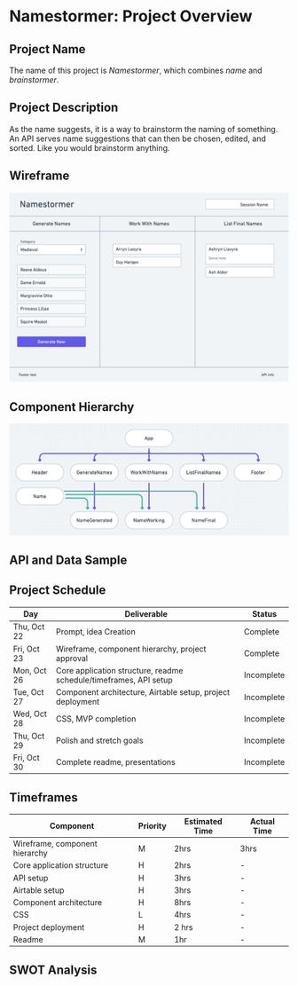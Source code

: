 # Namestormer: Project Overview

## Project Name

The name of this project is *Namestormer*, which combines *name* and *brainstormer*.

## Project Description

As the name suggests, it is a way to brainstorm the naming of something. An API serves name suggestions that can then be chosen, edited, and sorted. Like you would brainstorm anything.

## Wireframe

<img src="public/wireframe.png" alt="Wireframe" />

## Component Hierarchy

<img src="public/component-hierarchy.png" alt="Component Hierarchy" />

## API and Data Sample

## Project Schedule

|     Day     | Deliverable | Status
|-------------|-------------|--------
| Thu, Oct 22 | Prompt, idea Creation | Complete
| Fri, Oct 23 | Wireframe, component hierarchy, project approval | Complete
| Mon, Oct 26 | Core application structure, readme schedule/timeframes, API setup | Incomplete
| Tue, Oct 27 | Component architecture, Airtable setup, project deployment | Incomplete
| Wed, Oct 28 | CSS, MVP completion | Incomplete
| Thu, Oct 29 | Polish and stretch goals | Incomplete
| Fri, Oct 30 | Complete readme, presentations | Incomplete

## Timeframes

| Component | Priority | Estimated Time | Actual Time
|-----------|----------|----------------|-------------
| Wireframe, component hierarchy | M | 2hrs | 3hrs
| Core application structure | H | 2hrs | -
| API setup | H | 3hrs | -
| Airtable setup | H | 3hrs | -
| Component architecture | H | 8hrs | -
| CSS | L | 4hrs | -
| Project deployment | H | 2 hrs | -
| Readme | M | 1hr | -

## SWOT Analysis
